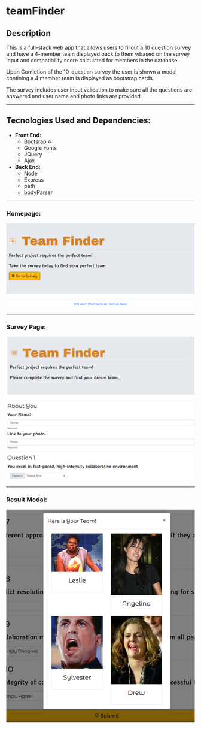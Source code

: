 # teamFinder
## Description
This is a full-stack web app that allows users to fillout a 10 question survey and have a 4-member team displayed back to them wbased on the survey input and compatibility score calculated for members in the database.

Upon Comletion of the 10-question survey the user is shown a modal contining a 4 member team is displayed as bootstrap cards. 

The survey includes user input validation to make sure all the questions are answered and user name and photo links are provided.

---
## Tecnologies Used and Dependencies:
* **Front End:**
    * Bootsrap 4
    * Google Fonts
    * JQuery
    * Ajax
* **Back End:**
    * Node
    * Express
    * path 
    * bodyParser

---
### Homepage:
![alt text](./public/image/S1.png "home page")

---
### Survey Page:
![alt text](./public/image/S2.png "survey page")

---
### Result Modal:
![alt text](./public/image/S3.png "Result modal")
